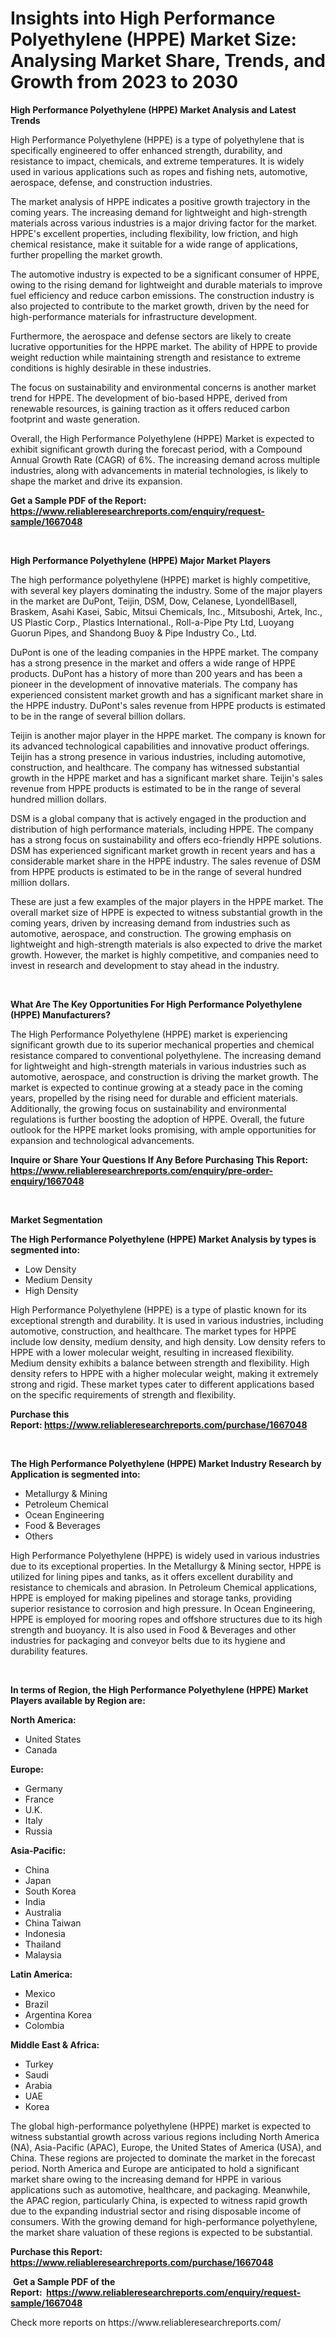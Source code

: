 <p><h1>Insights into High Performance Polyethylene (HPPE) Market Size: Analysing Market Share, Trends, and Growth from 2023 to 2030</h1></p><p><strong>High Performance Polyethylene (HPPE) Market Analysis and Latest Trends</strong></p>
<p><p>High Performance Polyethylene (HPPE) is a type of polyethylene that is specifically engineered to offer enhanced strength, durability, and resistance to impact, chemicals, and extreme temperatures. It is widely used in various applications such as ropes and fishing nets, automotive, aerospace, defense, and construction industries.</p><p>The market analysis of HPPE indicates a positive growth trajectory in the coming years. The increasing demand for lightweight and high-strength materials across various industries is a major driving factor for the market. HPPE's excellent properties, including flexibility, low friction, and high chemical resistance, make it suitable for a wide range of applications, further propelling the market growth.</p><p>The automotive industry is expected to be a significant consumer of HPPE, owing to the rising demand for lightweight and durable materials to improve fuel efficiency and reduce carbon emissions. The construction industry is also projected to contribute to the market growth, driven by the need for high-performance materials for infrastructure development.</p><p>Furthermore, the aerospace and defense sectors are likely to create lucrative opportunities for the HPPE market. The ability of HPPE to provide weight reduction while maintaining strength and resistance to extreme conditions is highly desirable in these industries.</p><p>The focus on sustainability and environmental concerns is another market trend for HPPE. The development of bio-based HPPE, derived from renewable resources, is gaining traction as it offers reduced carbon footprint and waste generation.</p><p>Overall, the High Performance Polyethylene (HPPE) Market is expected to exhibit significant growth during the forecast period, with a Compound Annual Growth Rate (CAGR) of 6%. The increasing demand across multiple industries, along with advancements in material technologies, is likely to shape the market and drive its expansion.</p></p>
<p><strong>Get a Sample PDF of the Report:&nbsp; <a href="https://www.reliableresearchreports.com/enquiry/request-sample/1667048">https://www.reliableresearchreports.com/enquiry/request-sample/1667048</a></strong></p>
<p>&nbsp;</p>
<p><strong>High Performance Polyethylene (HPPE) Major Market Players</strong></p>
<p><p>The high performance polyethylene (HPPE) market is highly competitive, with several key players dominating the industry. Some of the major players in the market are DuPont, Teijin, DSM, Dow, Celanese, LyondellBasell, Braskem, Asahi Kasei, Sabic, Mitsui Chemicals, Inc., Mitsuboshi, Artek, Inc., US Plastic Corp., Plastics International., Roll-a-Pipe Pty Ltd, Luoyang Guorun Pipes, and Shandong Buoy & Pipe Industry Co., Ltd.</p><p>DuPont is one of the leading companies in the HPPE market. The company has a strong presence in the market and offers a wide range of HPPE products. DuPont has a history of more than 200 years and has been a pioneer in the development of innovative materials. The company has experienced consistent market growth and has a significant market share in the HPPE industry. DuPont's sales revenue from HPPE products is estimated to be in the range of several billion dollars.</p><p>Teijin is another major player in the HPPE market. The company is known for its advanced technological capabilities and innovative product offerings. Teijin has a strong presence in various industries, including automotive, construction, and healthcare. The company has witnessed substantial growth in the HPPE market and has a significant market share. Teijin's sales revenue from HPPE products is estimated to be in the range of several hundred million dollars.</p><p>DSM is a global company that is actively engaged in the production and distribution of high performance materials, including HPPE. The company has a strong focus on sustainability and offers eco-friendly HPPE solutions. DSM has experienced significant market growth in recent years and has a considerable market share in the HPPE industry. The sales revenue of DSM from HPPE products is estimated to be in the range of several hundred million dollars.</p><p>These are just a few examples of the major players in the HPPE market. The overall market size of HPPE is expected to witness substantial growth in the coming years, driven by increasing demand from industries such as automotive, aerospace, and construction. The growing emphasis on lightweight and high-strength materials is also expected to drive the market growth. However, the market is highly competitive, and companies need to invest in research and development to stay ahead in the industry.</p></p>
<p>&nbsp;</p>
<p><strong>What Are The Key Opportunities For High Performance Polyethylene (HPPE) Manufacturers?</strong></p>
<p><p>The High Performance Polyethylene (HPPE) market is experiencing significant growth due to its superior mechanical properties and chemical resistance compared to conventional polyethylene. The increasing demand for lightweight and high-strength materials in various industries such as automotive, aerospace, and construction is driving the market growth. The market is expected to continue growing at a steady pace in the coming years, propelled by the rising need for durable and efficient materials. Additionally, the growing focus on sustainability and environmental regulations is further boosting the adoption of HPPE. Overall, the future outlook for the HPPE market looks promising, with ample opportunities for expansion and technological advancements.</p></p>
<p><strong>Inquire or Share Your Questions If Any Before Purchasing This Report: <a href="https://www.reliableresearchreports.com/enquiry/pre-order-enquiry/1667048">https://www.reliableresearchreports.com/enquiry/pre-order-enquiry/1667048</a></strong></p>
<p>&nbsp;</p>
<p><strong>Market Segmentation</strong></p>
<p><strong>The High Performance Polyethylene (HPPE) Market Analysis by types is segmented into:</strong></p>
<p><ul><li>Low Density</li><li>Medium Density</li><li>High Density</li></ul></p>
<p><p>High Performance Polyethylene (HPPE) is a type of plastic known for its exceptional strength and durability. It is used in various industries, including automotive, construction, and healthcare. The market types for HPPE include low density, medium density, and high density. Low density refers to HPPE with a lower molecular weight, resulting in increased flexibility. Medium density exhibits a balance between strength and flexibility. High density refers to HPPE with a higher molecular weight, making it extremely strong and rigid. These market types cater to different applications based on the specific requirements of strength and flexibility.</p></p>
<p><strong>Purchase this Report:&nbsp;<a href="https://www.reliableresearchreports.com/purchase/1667048">https://www.reliableresearchreports.com/purchase/1667048</a></strong></p>
<p>&nbsp;</p>
<p><strong>The High Performance Polyethylene (HPPE) Market Industry Research by Application is segmented into:</strong></p>
<p><ul><li>Metallurgy & Mining</li><li>Petroleum Chemical</li><li>Ocean Engineering</li><li>Food & Beverages</li><li>Others</li></ul></p>
<p><p>High Performance Polyethylene (HPPE) is widely used in various industries due to its exceptional properties. In the Metallurgy & Mining sector, HPPE is utilized for lining pipes and tanks, as it offers excellent durability and resistance to chemicals and abrasion. In Petroleum Chemical applications, HPPE is employed for making pipelines and storage tanks, providing superior resistance to corrosion and high pressure. In Ocean Engineering, HPPE is employed for mooring ropes and offshore structures due to its high strength and buoyancy. It is also used in Food & Beverages and other industries for packaging and conveyor belts due to its hygiene and durability features.</p></p>
<p>&nbsp;</p>
<p><strong>In terms of Region, the High Performance Polyethylene (HPPE) Market Players available by Region are:</strong></p>
<p>
    <p> <strong> North America: </strong>
        <ul>
            <li>United States</li>
            <li>Canada</li>
        </ul>
        </p> 
    <p> <strong> Europe: </strong>
        <ul>
            <li>Germany</li>
            <li>France</li>
            <li>U.K.</li>
            <li>Italy</li>
            <li>Russia</li>
        </ul>
        </p> 
    <p> <strong> Asia-Pacific: </strong>
        <ul>
            <li>China</li>
            <li>Japan</li>
            <li>South Korea</li>
            <li>India</li>
            <li>Australia</li>
            <li>China Taiwan</li>
            <li>Indonesia</li>
            <li>Thailand</li>
            <li>Malaysia</li>
        </ul>
        </p> 
    <p> <strong> Latin America: </strong>
        <ul>
            <li>Mexico</li>
            <li>Brazil</li>
            <li>Argentina Korea</li>
            <li>Colombia</li>
        </ul>
        </p> 
    <p> <strong> Middle East & Africa: </strong>
        <ul>
            <li>Turkey</li>
            <li>Saudi</li>
            <li>Arabia</li>
            <li>UAE</li>
            <li>Korea</li>
        </ul>
    </p>
    </p>
<p><p>The global high-performance polyethylene (HPPE) market is expected to witness substantial growth across various regions including North America (NA), Asia-Pacific (APAC), Europe, the United States of America (USA), and China. These regions are projected to dominate the market in the forecast period. North America and Europe are anticipated to hold a significant market share owing to the increasing demand for HPPE in various applications such as automotive, healthcare, and packaging. Meanwhile, the APAC region, particularly China, is expected to witness rapid growth due to the expanding industrial sector and rising disposable income of consumers. With the growing demand for high-performance polyethylene, the market share valuation of these regions is expected to be substantial.</p></p>
<p><strong>Purchase this Report: <a href="https://www.reliableresearchreports.com/purchase/1667048">https://www.reliableresearchreports.com/purchase/1667048</a></strong></p>
<p>&nbsp;<strong>Get a Sample PDF of the Report:&nbsp;&nbsp;<a href="https://www.reliableresearchreports.com/enquiry/request-sample/1667048">https://www.reliableresearchreports.com/enquiry/request-sample/1667048</a></strong></p>
<p><strong></strong></p>
<p>Check more reports on https://www.reliableresearchreports.com/</p>